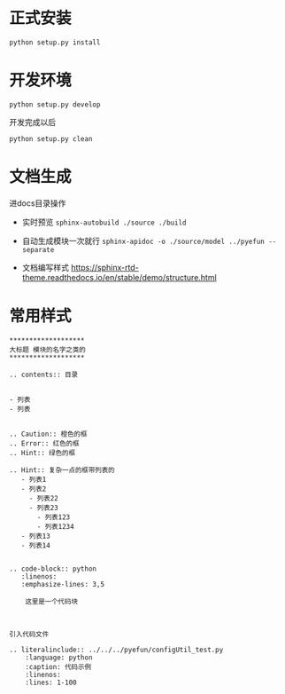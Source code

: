 # 正式安装
```
python setup.py install
```

# 开发环境
```
python setup.py develop
```

开发完成以后

```
python setup.py clean
```

# 文档生成

进docs目录操作

* 实时预览 `sphinx-autobuild ./source ./build`
  
* 自动生成模块一次就行 `sphinx-apidoc -o ./source/model ../pyefun --separate`

* 文档编写样式 https://sphinx-rtd-theme.readthedocs.io/en/stable/demo/structure.html

# 常用样式

```
*******************
大标题 模块的名字之类的
*******************

.. contents:: 目录


- 列表
- 列表


.. Caution:: 橙色的框
.. Error:: 红色的框
.. Hint:: 绿色的框

.. Hint:: 复杂一点的框带列表的
   - 列表1
   - 列表2
     - 列表22
     - 列表23
       - 列表123
       - 列表1234
   - 列表13
   - 列表14


.. code-block:: python
   :linenos:
   :emphasize-lines: 3,5
   
    这里是一个代码块
    
   
 
引入代码文件
   
.. literalinclude:: ../../../pyefun/configUtil_test.py
    :language: python
    :caption: 代码示例
    :linenos:
    :lines: 1-100
    
```
